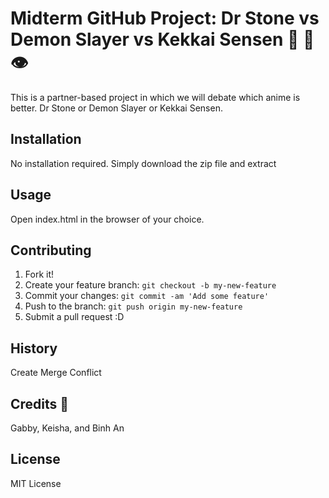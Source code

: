 # Midterm GitHub Project: Dr Stone vs Demon Slayer vs Kekkai Sensen 🌳 👺 👁️
This is a partner-based project in which we will debate which anime is better. Dr Stone or Demon Slayer or Kekkai Sensen.
## Installation
No installation required. Simply download the zip file and extract
## Usage
Open index.html in the browser of your choice.
## Contributing
1. Fork it!
2. Create your feature branch: `git checkout -b my-new-feature`
3. Commit your changes: `git commit -am 'Add some feature'`
4. Push to the branch: `git push origin my-new-feature`
5. Submit a pull request :D
## History
Create Merge Conflict
## Credits 🤗
Gabby, Keisha, and Binh An
## License
MIT License
